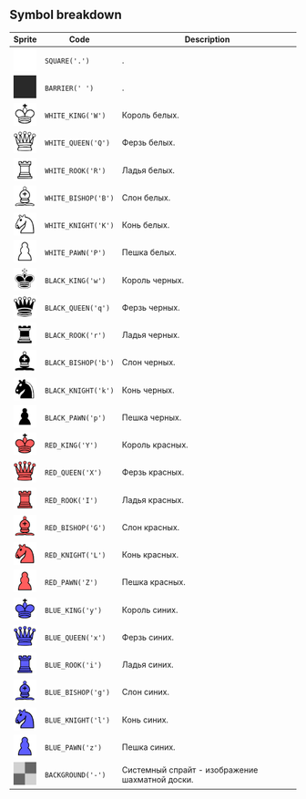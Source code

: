 <meta charset="UTF-8">

## Symbol breakdown
| Sprite | Code | Description |
| -------- | -------- | -------- |
|<img src="https://github.com/codenjoyme/codenjoy-chess/raw/master/src/main/webapp/resources/chess/sprite/square.png" style="width:40px;" /> | `SQUARE('.')` | . | 
|<img src="https://github.com/codenjoyme/codenjoy-chess/raw/master/src/main/webapp/resources/chess/sprite/barrier.png" style="width:40px;" /> | `BARRIER(' ')` | . | 
|<img src="https://github.com/codenjoyme/codenjoy-chess/raw/master/src/main/webapp/resources/chess/sprite/white_king.png" style="width:40px;" /> | `WHITE_KING('W')` | Король белых. | 
|<img src="https://github.com/codenjoyme/codenjoy-chess/raw/master/src/main/webapp/resources/chess/sprite/white_queen.png" style="width:40px;" /> | `WHITE_QUEEN('Q')` | Ферзь белых. | 
|<img src="https://github.com/codenjoyme/codenjoy-chess/raw/master/src/main/webapp/resources/chess/sprite/white_rook.png" style="width:40px;" /> | `WHITE_ROOK('R')` | Ладья белых. | 
|<img src="https://github.com/codenjoyme/codenjoy-chess/raw/master/src/main/webapp/resources/chess/sprite/white_bishop.png" style="width:40px;" /> | `WHITE_BISHOP('B')` | Слон белых. | 
|<img src="https://github.com/codenjoyme/codenjoy-chess/raw/master/src/main/webapp/resources/chess/sprite/white_knight.png" style="width:40px;" /> | `WHITE_KNIGHT('K')` | Конь белых. | 
|<img src="https://github.com/codenjoyme/codenjoy-chess/raw/master/src/main/webapp/resources/chess/sprite/white_pawn.png" style="width:40px;" /> | `WHITE_PAWN('P')` | Пешка белых. | 
|<img src="https://github.com/codenjoyme/codenjoy-chess/raw/master/src/main/webapp/resources/chess/sprite/black_king.png" style="width:40px;" /> | `BLACK_KING('w')` | Король черных. | 
|<img src="https://github.com/codenjoyme/codenjoy-chess/raw/master/src/main/webapp/resources/chess/sprite/black_queen.png" style="width:40px;" /> | `BLACK_QUEEN('q')` | Ферзь черных. | 
|<img src="https://github.com/codenjoyme/codenjoy-chess/raw/master/src/main/webapp/resources/chess/sprite/black_rook.png" style="width:40px;" /> | `BLACK_ROOK('r')` | Ладья черных. | 
|<img src="https://github.com/codenjoyme/codenjoy-chess/raw/master/src/main/webapp/resources/chess/sprite/black_bishop.png" style="width:40px;" /> | `BLACK_BISHOP('b')` | Слон черных. | 
|<img src="https://github.com/codenjoyme/codenjoy-chess/raw/master/src/main/webapp/resources/chess/sprite/black_knight.png" style="width:40px;" /> | `BLACK_KNIGHT('k')` | Конь черных. | 
|<img src="https://github.com/codenjoyme/codenjoy-chess/raw/master/src/main/webapp/resources/chess/sprite/black_pawn.png" style="width:40px;" /> | `BLACK_PAWN('p')` | Пешка черных. | 
|<img src="https://github.com/codenjoyme/codenjoy-chess/raw/master/src/main/webapp/resources/chess/sprite/red_king.png" style="width:40px;" /> | `RED_KING('Y')` | Король красных. | 
|<img src="https://github.com/codenjoyme/codenjoy-chess/raw/master/src/main/webapp/resources/chess/sprite/red_queen.png" style="width:40px;" /> | `RED_QUEEN('X')` | Ферзь красных. | 
|<img src="https://github.com/codenjoyme/codenjoy-chess/raw/master/src/main/webapp/resources/chess/sprite/red_rook.png" style="width:40px;" /> | `RED_ROOK('I')` | Ладья красных. | 
|<img src="https://github.com/codenjoyme/codenjoy-chess/raw/master/src/main/webapp/resources/chess/sprite/red_bishop.png" style="width:40px;" /> | `RED_BISHOP('G')` | Слон красных. | 
|<img src="https://github.com/codenjoyme/codenjoy-chess/raw/master/src/main/webapp/resources/chess/sprite/red_knight.png" style="width:40px;" /> | `RED_KNIGHT('L')` | Конь красных. | 
|<img src="https://github.com/codenjoyme/codenjoy-chess/raw/master/src/main/webapp/resources/chess/sprite/red_pawn.png" style="width:40px;" /> | `RED_PAWN('Z')` | Пешка красных. | 
|<img src="https://github.com/codenjoyme/codenjoy-chess/raw/master/src/main/webapp/resources/chess/sprite/blue_king.png" style="width:40px;" /> | `BLUE_KING('y')` | Король синих. | 
|<img src="https://github.com/codenjoyme/codenjoy-chess/raw/master/src/main/webapp/resources/chess/sprite/blue_queen.png" style="width:40px;" /> | `BLUE_QUEEN('x')` | Ферзь синих. | 
|<img src="https://github.com/codenjoyme/codenjoy-chess/raw/master/src/main/webapp/resources/chess/sprite/blue_rook.png" style="width:40px;" /> | `BLUE_ROOK('i')` | Ладья синих. | 
|<img src="https://github.com/codenjoyme/codenjoy-chess/raw/master/src/main/webapp/resources/chess/sprite/blue_bishop.png" style="width:40px;" /> | `BLUE_BISHOP('g')` | Слон синих. | 
|<img src="https://github.com/codenjoyme/codenjoy-chess/raw/master/src/main/webapp/resources/chess/sprite/blue_knight.png" style="width:40px;" /> | `BLUE_KNIGHT('l')` | Конь синих. | 
|<img src="https://github.com/codenjoyme/codenjoy-chess/raw/master/src/main/webapp/resources/chess/sprite/blue_pawn.png" style="width:40px;" /> | `BLUE_PAWN('z')` | Пешка синих. | 
|<img src="https://github.com/codenjoyme/codenjoy-chess/raw/master/src/main/webapp/resources/chess/sprite/background.png" style="width:40px;" /> | `BACKGROUND('-')` | Системный спрайт - изображение шахматной доски. | 
